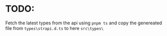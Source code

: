 # TODO:

Fetch the latest types from the api using `pnpm ts` and copy the genereated file from `types\strapi.d.ts` to here `src\types\`
